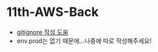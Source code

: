 # 11th-AWS-Back

- [gitignore 작성 도움](https://www.toptal.com/developers/gitignore)
- env.prod는 없기 때문에...나중에 따로 작성해주세요!